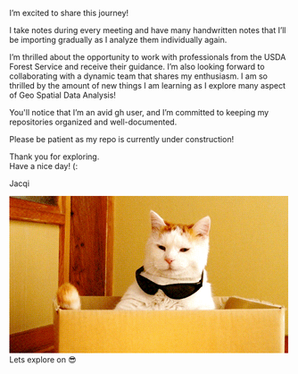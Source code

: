 I’m excited to share this journey! 

I take notes during every meeting and have many handwritten notes that I’ll be importing gradually as I analyze them individually again.

I’m thrilled about the opportunity to work with professionals from the USDA Forest Service and receive their guidance. I’m also looking forward to collaborating with a dynamic team that shares my enthusiasm.
I am so thrilled by the amount of new things I am learning as I explore many aspect of Geo Spatial Data Analysis!


You'll notice that I’m an avid gh user, and I’m committed to keeping my repositories organized and well-documented.

Please be patient as my repo is currently under construction!

Thank you for exploring. <br>
Have a nice day! (:

Jacqi


![Cat GIF](b_week/z.media/cool_cat.gif)
Lets explore on 😎

